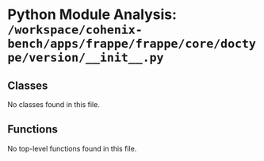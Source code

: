# Python Module Analysis: `/workspace/cohenix-bench/apps/frappe/frappe/core/doctype/version/__init__.py`

## Classes

No classes found in this file.


## Functions

No top-level functions found in this file.
